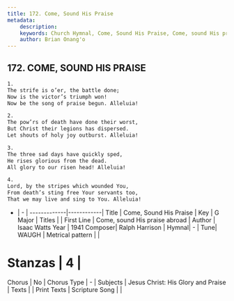 ```yaml
---
title: 172. Come, Sound His Praise
metadata:
    description: 
    keywords: Church Hymnal, Come, Sound His Praise, Come, sound His praise abroad, 
    author: Brian Onang'o
---
```



## 172. COME, SOUND HIS PRAISE

```txt
1.
The strife is o’er, the battle done;
Now is the victor’s triumph won!
Now be the song of praise begun. Alleluia!

2.
The pow’rs of death have done their worst,
But Christ their legions has dispersed.
Let shouts of holy joy outburst. Alleluia!

3.
The three sad days have quickly sped,
He rises glorious from the dead.
All glory to our risen head! Alleluia!

4.
Lord, by the stripes which wounded You,
From death’s sting free Your servants too,
That we may live and sing to You. Alleluia!
```

- |   -  |
-------------|------------|
Title | Come, Sound His Praise |
Key | G Major |
Titles |  |
First Line | Come, sound His praise abroad |
Author | Isaac Watts
Year | 1941
Composer| Ralph Harrison |
Hymnal|  - |
Tune| WAUGH |
Metrical pattern | |
# Stanzas | 4 |
Chorus | No |
Chorus Type | - |
Subjects | Jesus Christ: His Glory and Praise |
Texts |  |
Print Texts | 
Scripture Song |  |
  
